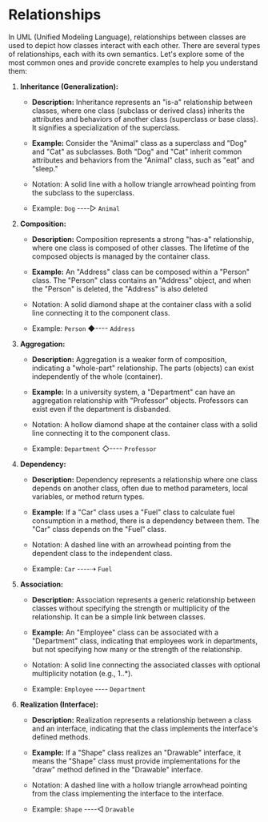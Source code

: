 
# Relationships 

  
In UML (Unified Modeling Language), relationships between classes are used to depict how classes interact with each other. There are several types of relationships, each with its own semantics. Let's explore some of the most common ones and provide concrete examples to help you understand them:

1. **Inheritance (Generalization):**
    
    - **Description:** Inheritance represents an "is-a" relationship between classes, where one class (subclass or derived class) inherits the attributes and behaviors of another class (superclass or base class). It signifies a specialization of the superclass.
    - **Example:** Consider the "Animal" class as a superclass and "Dog" and "Cat" as subclasses. Both "Dog" and "Cat" inherit common attributes and behaviors from the "Animal" class, such as "eat" and "sleep."

    - Notation: A solid line with a hollow triangle arrowhead pointing from the subclass to the superclass.
    - Example: `Dog` ----▷ `Animal`
1. **Composition:**
    
    - **Description:** Composition represents a strong "has-a" relationship, where one class is composed of other classes. The lifetime of the composed objects is managed by the container class.
    - **Example:** An "Address" class can be composed within a "Person" class. The "Person" class contains an "Address" object, and when the "Person" is deleted, the "Address" is also deleted

    - Notation: A solid diamond shape at the container class with a solid line connecting it to the component class.
    - Example: `Person` ◆---- `Address`

1. **Aggregation:**
    
    - **Description:** Aggregation is a weaker form of composition, indicating a "whole-part" relationship. The parts (objects) can exist independently of the whole (container).
    - **Example:** In a university system, a "Department" can have an aggregation relationship with "Professor" objects. Professors can exist even if the department is disbanded.

    - Notation: A hollow diamond shape at the container class with a solid line connecting it to the component class.
    - Example: `Department` ◇---- `Professor`

1. **Dependency:**
    
    - **Description:** Dependency represents a relationship where one class depends on another class, often due to method parameters, local variables, or method return types.
    - **Example:** If a "Car" class uses a "Fuel" class to calculate fuel consumption in a method, there is a dependency between them. The "Car" class depends on the "Fuel" class.

    - Notation: A dashed line with an arrowhead pointing from the dependent class to the independent class.
    - Example: `Car` ----⇢ `Fuel`

1. **Association:**
    
    - **Description:** Association represents a generic relationship between classes without specifying the strength or multiplicity of the relationship. It can be a simple link between classes.
    - **Example:** An "Employee" class can be associated with a "Department" class, indicating that employees work in departments, but not specifying how many or the strength of the relationship.

    - Notation: A solid line connecting the associated classes with optional multiplicity notation (e.g., 1..*).
    - Example: `Employee` ---- `Department`

1. **Realization (Interface):**
    
    - **Description:** Realization represents a relationship between a class and an interface, indicating that the class implements the interface's defined methods.
    - **Example:** If a "Shape" class realizes an "Drawable" interface, it means the "Shape" class must provide implementations for the "draw" method defined in the "Drawable" interface.

    - Notation: A dashed line with a hollow triangle arrowhead pointing from the class implementing the interface to the interface.
    - Example: `Shape` ----◁ `Drawable`



